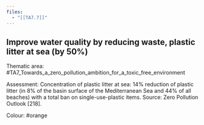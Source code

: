 ```yaml
---
files:
  - "[[TA7.7]]"
---
```

## Improve water quality by reducing waste, plastic litter at sea (by 50%)

Thematic area: #TA7_Towards_a_zero_pollution_ambition_for_a_toxic_free_environment

Assessment: Concentration of plastic litter at sea: 14% reduction of plastic litter (in 8% of the basin surface of the Mediterranean Sea and 44% of all beaches) with a total ban on single-use-plastic items. Source: Zero Pollution Outlook [218].

Colour: #orange